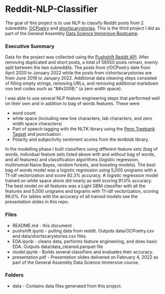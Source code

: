 # Reddit-NLP-Classifier
The goal of this project is to use NLP to classify Reddit posts from 2 subreddits: [OCPoetry](https://www.reddit.com/r/OCPoetry) and [shortscarystories](https://www.reddit.com/r/shortscarystories/). This is the third project I did as part of the General Assembly [Data Science Immersive Bootcamp](https://generalassemb.ly/education/data-science-immersive-remote).

### Executive Summary
Data for the project was collected using the [Pushshift Reddit API](https://github.com/pushshift/api). After removing duplicated and short posts, a total of 56550 posts remain, evenly split between the two subreddits. The posts from r/OCPoetry date from April 2020 to January 2022 while the posts from r/shortscarystories are from June 2018 to January 2022. Additional data cleaning steps consisted of filling empty strings, removing URLs, and removing additional markdown non text codes such as "&amp;#x200B;" (a zero width space). 

I was able to use several NLP feature engineering steps that performed well on their own and in addition to bag of words features. These were 
* word count
* white space (including new line characters, tab characters, and zero width space characters)
* Part of speech tagging with the NLTK library using the [Penn Treebank Tagset](https://ericthornton.net/NLP-3/ref_nlp_penn_treebank2_pos_tags_list.php) and punctuation.
* Polarity and subjectivity sentiment scores from the textblob library.

In the modelling phase I built classifiers using different feature sets (bag of words, individual feature sets listed above with and without bag of words, and all features) and classification algorithms (logistic regression, multinomial Naive Bayes, random forests, and boosting models).
The best bag of words model was a logistic regression using 5,000 unigrams with a Tf-idf vectorization and score 92.3% accuracy.
A logistic regression model trained on white space alone did nearly as well scoring 91.0% accuracy.
The best model on all features was a Light GBM classifier with all the features and 5,000 unigrams and bigrams with Tf-idf vectorization, scoring 96.0%.
For tables with the accuracy of all trained models see the presentation slides in this repo.

### Files
* README.md - this document
* pushshift.ipynb - pulling data from reddit. Outputs data/OCPoetry.csv and data/shortscarystories.csv files.
* EDA.ipynb - cleans data, performs feature engineering, and does basic EDA. Outputs data/data_cleaned.parquet file
* model.ipynb - Builds several classifiers and evaluates their accuracy.
* presentation.pdf - Presentation slides delivered on February 4, 2022 as part of the General Assembly Data Science Immersive course.

### Folders
* data - Contains data files generated from this project.